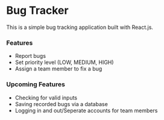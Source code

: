 # Bug Tracker
This is a simple bug tracking application built with React.js.

### Features
- Report bugs
- Set priority level (LOW, MEDIUM, HIGH)
- Assign a team member to fix a bug

### Upcoming Features
- Checking for valid inputs
- Saving recorded bugs via a database
- Logging in and out/Seperate accounts for team members
